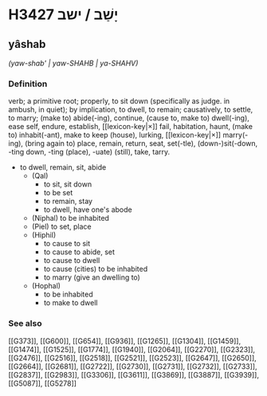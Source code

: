 # H3427 יָשַׁב / ישב

## yâshab

_(yaw-shab' | yaw-SHAHB | ya-SHAHV)_

### Definition

verb; a primitive root; properly, to sit down (specifically as judge. in ambush, in quiet); by implication, to dwell, to remain; causatively, to settle, to marry; (make to) abide(-ing), continue, (cause to, make to) dwell(-ing), ease self, endure, establish, [[lexicon-key|×]] fail, habitation, haunt, (make to) inhabit(-ant), make to keep (house), lurking, [[lexicon-key|×]] marry(-ing), (bring again to) place, remain, return, seat, set(-tle), (down-)sit(-down, -ting down, -ting (place), -uate) (still), take, tarry.

- to dwell, remain, sit, abide
    - (Qal)
        - to sit, sit down
        - to be set
        - to remain, stay
        - to dwell, have one's abode
    - (Niphal) to be inhabited
    - (Piel) to set, place
    - (Hiphil)
        - to cause to sit
        - to cause to abide, set
        - to cause to dwell
        - to cause (cities) to be inhabited
        - to marry (give an dwelling to)
    - (Hophal)
        - to be inhabited
        - to make to dwell
### See also

[[G373]], [[G600]], [[G654]], [[G936]], [[G1265]], [[G1304]], [[G1459]], [[G1474]], [[G1525]], [[G1774]], [[G1940]], [[G2064]], [[G2270]], [[G2323]], [[G2476]], [[G2516]], [[G2518]], [[G2521]], [[G2523]], [[G2647]], [[G2650]], [[G2664]], [[G2681]], [[G2722]], [[G2730]], [[G2731]], [[G2732]], [[G2733]], [[G2837]], [[G2983]], [[G3306]], [[G3611]], [[G3869]], [[G3887]], [[G3939]], [[G5087]], [[G5278]]

